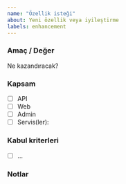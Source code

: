 ```yaml
---
name: "Özellik isteği"
about: Yeni özellik veya iyileştirme
labels: enhancement
---
```


### Amaç / Değer
Ne kazandıracak?

### Kapsam
- [ ] API
- [ ] Web
- [ ] Admin
- [ ] Servis(ler):

### Kabul kriterleri
- [ ] …

### Notlar
